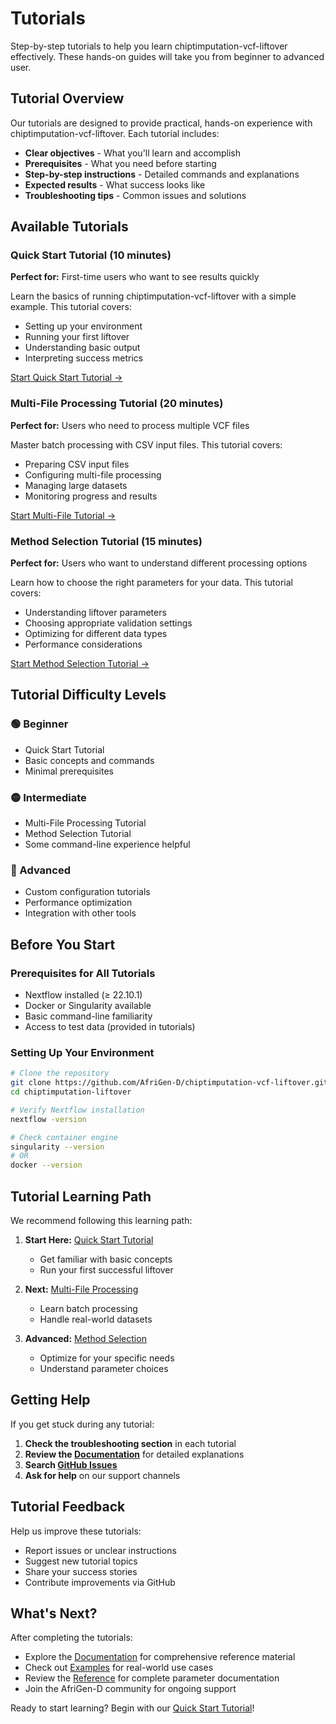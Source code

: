 # Tutorials ​

Step-by-step tutorials to help you learn chiptimputation-vcf-liftover effectively. These hands-on guides will take you from beginner to advanced user.

## Tutorial Overview ​

Our tutorials are designed to provide practical, hands-on experience with chiptimputation-vcf-liftover. Each tutorial includes:

- **Clear objectives** - What you'll learn and accomplish
- **Prerequisites** - What you need before starting
- **Step-by-step instructions** - Detailed commands and explanations
- **Expected results** - What success looks like
- **Troubleshooting tips** - Common issues and solutions

## Available Tutorials ​

### Quick Start Tutorial (10 minutes) ​
**Perfect for:** First-time users who want to see results quickly

Learn the basics of running chiptimputation-vcf-liftover with a simple example. This tutorial covers:
- Setting up your environment
- Running your first liftover
- Understanding basic output
- Interpreting success metrics

[Start Quick Start Tutorial →](/tutorials/quick-start)

### Multi-File Processing Tutorial (20 minutes) ​
**Perfect for:** Users who need to process multiple VCF files

Master batch processing with CSV input files. This tutorial covers:
- Preparing CSV input files
- Configuring multi-file processing
- Managing large datasets
- Monitoring progress and results

[Start Multi-File Tutorial →](/tutorials/multi-file-tutorial)

### Method Selection Tutorial (15 minutes) ​
**Perfect for:** Users who want to understand different processing options

Learn how to choose the right parameters for your data. This tutorial covers:
- Understanding liftover parameters
- Choosing appropriate validation settings
- Optimizing for different data types
- Performance considerations

[Start Method Selection Tutorial →](/tutorials/method-selection)

## Tutorial Difficulty Levels ​

### 🟢 Beginner
- Quick Start Tutorial
- Basic concepts and commands
- Minimal prerequisites

### 🟡 Intermediate  
- Multi-File Processing Tutorial
- Method Selection Tutorial
- Some command-line experience helpful

### 🔴 Advanced
- Custom configuration tutorials
- Performance optimization
- Integration with other tools

## Before You Start ​

### Prerequisites for All Tutorials ​

- Nextflow installed (≥ 22.10.1)
- Docker or Singularity available
- Basic command-line familiarity
- Access to test data (provided in tutorials)

### Setting Up Your Environment ​

```bash
# Clone the repository
git clone https://github.com/AfriGen-D/chiptimputation-vcf-liftover.git
cd chiptimputation-liftover

# Verify Nextflow installation
nextflow -version

# Check container engine
singularity --version
# OR
docker --version
```

## Tutorial Learning Path ​

We recommend following this learning path:

1. **Start Here:** [Quick Start Tutorial](/tutorials/quick-start)
   - Get familiar with basic concepts
   - Run your first successful liftover

2. **Next:** [Multi-File Processing](/tutorials/multi-file-tutorial)
   - Learn batch processing
   - Handle real-world datasets

3. **Advanced:** [Method Selection](/tutorials/method-selection)
   - Optimize for your specific needs
   - Understand parameter choices

## Getting Help ​

If you get stuck during any tutorial:

1. **Check the troubleshooting section** in each tutorial
2. **Review the [Documentation](/docs/)** for detailed explanations
3. **Search [GitHub Issues](https://github.com/AfriGen-D/chiptimputation-vcf-liftover/issues)**
4. **Ask for help** on our support channels

## Tutorial Feedback ​

Help us improve these tutorials:

- Report issues or unclear instructions
- Suggest new tutorial topics
- Share your success stories
- Contribute improvements via GitHub

## What's Next? ​

After completing the tutorials:

- Explore the [Documentation](/docs/) for comprehensive reference material
- Check out [Examples](/examples/) for real-world use cases
- Review the [Reference](/reference/) for complete parameter documentation
- Join the AfriGen-D community for ongoing support

Ready to start learning? Begin with our [Quick Start Tutorial](/tutorials/quick-start)!
